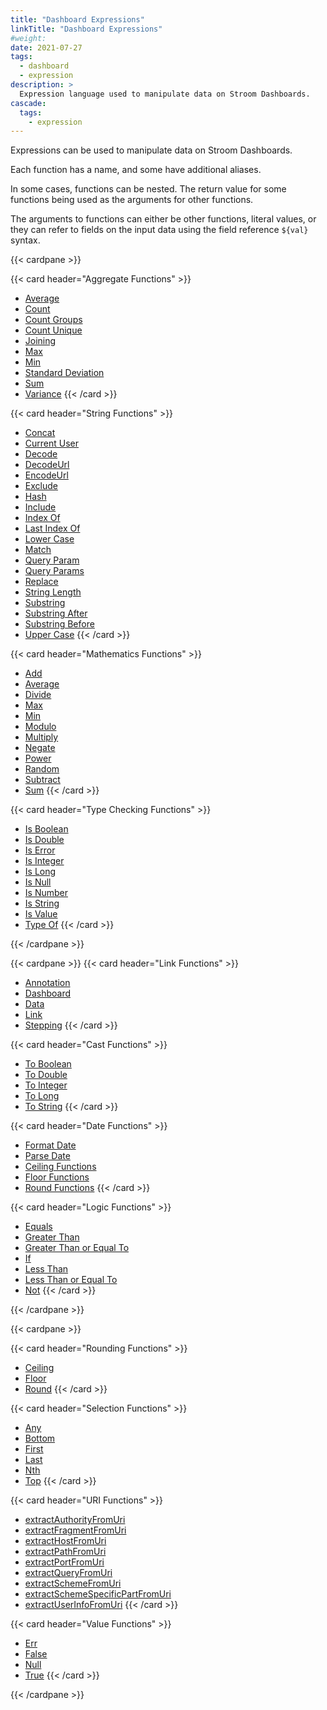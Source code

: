 ```yaml
---
title: "Dashboard Expressions"
linkTitle: "Dashboard Expressions"
#weight:
date: 2021-07-27
tags:
  - dashboard
  - expression
description: >
  Expression language used to manipulate data on Stroom Dashboards.
cascade:
  tags:
    - expression
---
```


Expressions can be used to manipulate data on Stroom Dashboards.

Each function has a name, and some have additional aliases.

In some cases, functions can be nested. The return value for some functions being used
as the arguments for other functions.

The arguments to functions can either be other functions, literal values, or they can refer to fields on the input data using the field reference `${val}` syntax.

{{< cardpane >}}

  {{< card header="Aggregate Functions" >}}
  * [Average](aggregate#average)
  * [Count](aggregate#count)
  * [Count Groups](aggregate#count-groups)
  * [Count Unique](aggregate#count-unique)
  * [Joining](aggregate#joining)
  * [Max](aggregate#max)
  * [Min](aggregate#min)
  * [Standard Deviation](aggregate#standard-deviation)
  * [Sum](aggregate#sum)
  * [Variance](aggregate#variance)
  {{< /card >}}

  {{< card header="String Functions" >}}
  * [Concat](string#concat)
  * [Current User](string#current-user)
  * [Decode](string#decode)
  * [DecodeUrl](string#decodeurl)
  * [EncodeUrl](string#encodeurl)
  * [Exclude](string#exclude)
  * [Hash](string#hash)
  * [Include](string#include)
  * [Index Of](string#index-of)
  * [Last Index Of](string#last-index-of)
  * [Lower Case](string#lower-case)
  * [Match](string#match)
  * [Query Param](string#query-param)
  * [Query Params](string#query-params)
  * [Replace](string#replace)
  * [String Length](string#string-length)
  * [Substring](string#substring)
  * [Substring After](string#substring-after)
  * [Substring Before](string#substring-before)
  * [Upper Case](string#upper-case)
  {{< /card >}}

  {{< card header="Mathematics Functions" >}}
  * [Add](mathematics#add)
  * [Average](mathematics#average)
  * [Divide](mathematics#divide)
  * [Max](mathematics#max)
  * [Min](mathematics#min)
  * [Modulo](mathematics#modulo)
  * [Multiply](mathematics#multiply)
  * [Negate](mathematics#negate)
  * [Power](mathematics#power)
  * [Random](mathematics#random)
  * [Subtract](mathematics#subtract)
  * [Sum](mathematics#sum)
  {{< /card >}}

  {{< card header="Type Checking Functions" >}}
  * [Is Boolean](type-checking#is-boolean)
  * [Is Double](type-checking#is-double)
  * [Is Error](type-checking#is-error)
  * [Is Integer](type-checking#is-integer)
  * [Is Long](type-checking#is-long)
  * [Is Null](type-checking#is-null)
  * [Is Number](type-checking#is-number)
  * [Is String](type-checking#is-string)
  * [Is Value](type-checking#is-value)
  * [Type Of](type-checking#type-of)
  {{< /card >}}

{{< /cardpane >}}

{{< cardpane >}}
  {{< card header="Link Functions" >}}
  * [Annotation](link#annotation)
  * [Dashboard](link#dashboard)
  * [Data](link#data)
  * [Link](link#link)
  * [Stepping](link#stepping)
  {{< /card >}}

  {{< card header="Cast Functions" >}}
  * [To Boolean](cast#to-boolean)
  * [To Double](cast#to-double)
  * [To Integer](cast#to-integer)
  * [To Long](cast#to-long)
  * [To String](cast#to-string)
  {{< /card >}}

  {{< card header="Date Functions" >}}
  * [Format Date](date#format-date)
  * [Parse Date](date#parse-date)
  * [Ceiling Functions](date#ceiling-yearmonthdayhourminutesecond)
  * [Floor Functions](date#floor-yearmonthdayhourminutesecond)
  * [Round Functions](date#round-yearmonthdayhourminutesecond)
  {{< /card >}}

  {{< card header="Logic Functions" >}}
  * [Equals](logic#equals)
  * [Greater Than](logic#greater-than)
  * [Greater Than or Equal To](logic#greater-than-or-equal-to)
  * [If](logic#if)
  * [Less Than](logic#less-than)
  * [Less Than or Equal To](logic#less-than-or-equal-to)
  * [Not](logic#not)
  {{< /card >}}

{{< /cardpane >}}

{{< cardpane >}}

  {{< card header="Rounding Functions" >}}
  * [Ceiling](rounding#ceiling)
  * [Floor](rounding#floor)
  * [Round](rounding#round)
  {{< /card >}}

  {{< card header="Selection Functions" >}}
  * [Any](selection#any)
  * [Bottom](selection#bottom)
  * [First](selection#first)
  * [Last](selection#last)
  * [Nth](selection#nth)
  * [Top](selection#top)
  {{< /card >}}

  {{< card header="URI Functions" >}}
  * [extractAuthorityFromUri](uri#extractauthorityfromuri)
  * [extractFragmentFromUri](uri#extractfragmentfromuri)
  * [extractHostFromUri](uri#extracthostfromuri)
  * [extractPathFromUri](uri#extractpathfromuri)
  * [extractPortFromUri](uri#extractportfromuri)
  * [extractQueryFromUri](uri#extractqueryfromuri)
  * [extractSchemeFromUri](uri#extractschemefromuri)
  * [extractSchemeSpecificPartFromUri](uri#extractschemespecificpartfromuri)
  * [extractUserInfoFromUri](uri#extractuserinfofromuri)
  {{< /card >}}

  {{< card header="Value Functions" >}}
  * [Err](value#err)
  * [False](value#false)
  * [Null](value#null)
  * [True](value#true)
  {{< /card >}}

{{< /cardpane >}}

